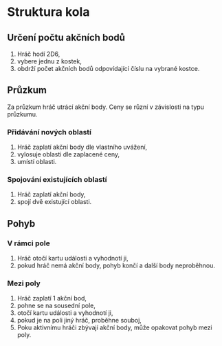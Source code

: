 # Struktura kola

## Určení počtu akčních bodů

1. Hráč hodí 2D6,
2. vybere jednu z kostek,
3. obdrží počet akčních bodů odpovídající číslu na vybrané kostce.

## Průzkum

Za průzkum hráč utrácí akční body. Ceny se různí v závislosti na typu průzkumu.

### Přidávání nových oblastí

1. Hráč zaplatí akční body dle vlastního uvážení,
2. vylosuje oblasti dle zaplacené ceny,
3. umístí oblasti.

### Spojování existujících oblastí

1. Hráč zaplatí akční body,
2. spojí dvě existující oblasti.

## Pohyb


### V rámci pole

1. Hráč otočí kartu události a vyhodnotí ji,
2. pokud hráč nemá akční body, pohyb končí a další body neproběhnou.

### Mezi poly

1. Hráč zaplatí 1 akční bod,
2. pohne se na sousední pole,
3. otočí kartu události a vyhodnotí ji,
4. pokud je na poli jiný hráč, proběhne souboj,
5. Poku aktivnímu hráči zbývají akční body, může opakovat pohyb mezi poly.
